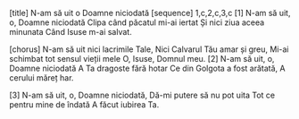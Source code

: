 [title] N-am să uit o Doamne niciodată
[sequence] 1,c,2,c,3,c
[1]
N-am să uit, o, Doamne niciodată
Clipa când păcatul mi-ai iertat
Și nici ziua aceea minunata
Când Isuse m-ai salvat.

[chorus]
N-am să uit nici lacrimile Tale,
Nici Calvarul Tău amar și greu,
Mi-ai schimbat tot sensul vieții mele
O, Isuse, Domnul meu.
[2]
N-am să uit, o, Doamne niciodată
A Ta dragoste fără hotar
Ce din Golgota a fost arătată,
A cerului măreț har.

[3]
N-am să uit, o, Doamne niciodată,
Dă-mi putere să nu pot uita
Tot ce pentru mine de îndată
A făcut iubirea Ta.

